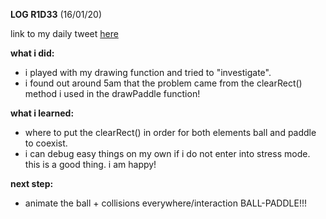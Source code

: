 **LOG R1D33** (16/01/20)

link to my daily tweet [here](https://twitter.com/Nightcoder2/status/1217674410297122821)

**what i did:**

- i played with my drawing function and tried to "investigate".
- i found out around 5am that the problem came from the clearRect() method i used in the drawPaddle function!

**what i learned:**

- where to put the clearRect() in order for both elements ball and paddle to coexist.
- i can debug easy things on my own if i do not enter into stress mode. this is a good thing. i am happy!

**next step:**

- animate the ball + collisions everywhere/interaction BALL-PADDLE!!! 
